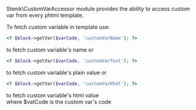 Stenik\CustomVarAccessor module provides the ability to access custom var from every phtml template.

To fetch custom variable in template use:
```php
<? $block->getVar($varCode, 'customVarName'); ?>
```
to fetch custom variable's name or
```php
<? $block->getVar($varCode, 'customVarText'); ?>
```
to fetch custom variable's plain value or
```php
<? $block->getVar($varCode, 'customVarHtml'); ?>
```
to fetch custom variable's html value <br>
where $vatCode is the custom var's code